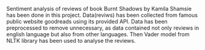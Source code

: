 Sentiment analysis of reviews of book Burnt Shadows by Kamila Shamsie has been done in this project. Data(reviws) has been collected from famous public website goodreads using its provided API. Data has been preprocessed to remove unnecessary, as data contained not only reviews in english language but also from other languages. Then Vader model from NLTK library has been used to analyse the reviews. 



